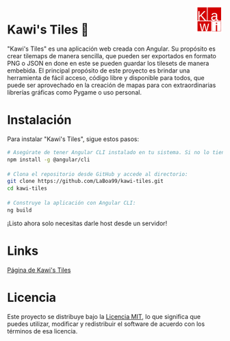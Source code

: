 <a href="#">
    <img align="right" height="64" src="https://raw.githubusercontent.com/LaBoa99/kawi-tiles/bd90da16e0a6f72e2675c83dadb852e39ad4bbb9/src/assets/logo.svg">
</a>

# Kawi's Tiles 🌵
"Kawi's Tiles" es una aplicación web creada con Angular. Su propósito es crear tilemaps de manera sencilla, que pueden ser exportados en formato PNG o JSON en done en este se pueden guardar los tilesets de manera embebida. 
El principal propósito de este proyecto es brindar una herramienta de fácil acceso, código libre y disponible para todos, que puede ser  aprovechado en la creación de mapas para con extraordinarias librerías gráficas como Pygame o uso personal.

# Instalación

Para instalar "Kawi's Tiles", sigue estos pasos:

```bash
# Asegúrate de tener Angular CLI instalado en tu sistema. Si no lo tienes, instálalo con:
npm install -g @angular/cli

# Clona el repositorio desde GitHub y accede al directorio:
git clone https://github.com/LaBoa99/kawi-tiles.git
cd kawi-tiles

# Construye la aplicación con Angular CLI:
ng build
```
¡Listo ahora solo necesitas darle host desde un servidor! 

# Links
[Página de Kawi's Tiles](https://tiles.kawi.page)

# Licencia
Este proyecto se distribuye bajo la [Licencia MIT](LICENSE), lo que significa que puedes utilizar, modificar y redistribuir el software de acuerdo con los términos de esa licencia.
